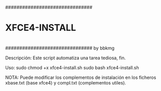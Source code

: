 
###############################
#                             #
#       XFCE4-INSTALL         #
#                             #
###############################
by bbkmg

Descripción:
Este script automatiza una tarea tediosa, fin.

Uso:
sudo chmod +x xfce4-install.sh
sudo bash xfce4-install.sh

NOTA:
Puede modificar los complementos de instalación en
los ficheros xbase.txt (base xfce4) y compl.txt (complementos utiles).
